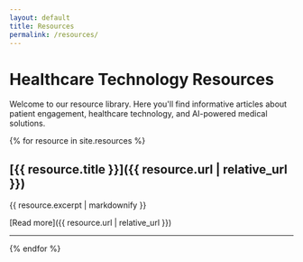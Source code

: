 ```yaml
---
layout: default
title: Resources
permalink: /resources/
---
```


# Healthcare Technology Resources

Welcome to our resource library. Here you'll find informative articles about patient engagement, healthcare technology, and AI-powered medical solutions.

{% for resource in site.resources %}
## [{{ resource.title }}]({{ resource.url | relative_url }})

{{ resource.excerpt | markdownify }}

[Read more]({{ resource.url | relative_url }})

---
{% endfor %}
